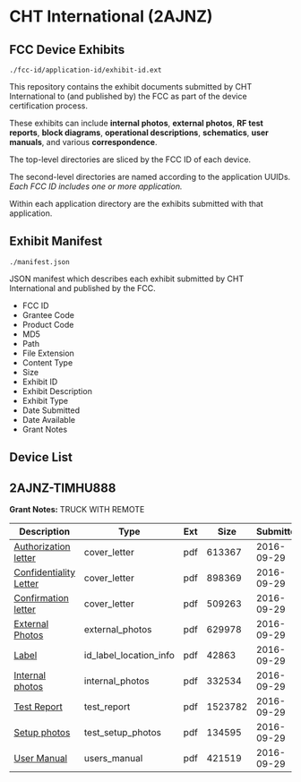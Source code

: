# CHT International (2AJNZ)
## FCC Device Exhibits

```
./fcc-id/application-id/exhibit-id.ext
```

This repository contains the exhibit documents submitted by CHT International to (and published by) the FCC as part of the device certification process.

These exhibits can include **internal photos**, **external photos**, **RF test reports**, **block diagrams**, **operational descriptions**, **schematics**, **user manuals**, and various **correspondence**.

The top-level directories are sliced by the FCC ID of each device.

The second-level directories are named according to the application UUIDs. *Each FCC ID includes one or more application.*

Within each application directory are the exhibits submitted with that application. 

## Exhibit Manifest

```
./manifest.json
```

JSON manifest which describes each exhibit submitted by CHT International and published by the FCC.

- FCC ID
- Grantee Code
- Product Code
- MD5
- Path
- File Extension
- Content Type
- Size
- Exhibit ID
- Exhibit Description
- Exhibit Type
- Date Submitted
- Date Available
- Grant Notes

## Device List
## 2AJNZ-TIMHU888
**Grant Notes:** TRUCK WITH REMOTE

| Description | Type | Ext | Size | Submitted | Available |
| ----------- | ---- | --- | ---- | --------- | --------- |
| [Authorization letter](2AJNZ-TIMHU888/666c70bc7b17ac368f29473b56aa3a97/3151733.pdf) | cover_letter | pdf | 613367 | 2016-09-29 | 2016-09-29 |
| [Confidentiality Letter](2AJNZ-TIMHU888/666c70bc7b17ac368f29473b56aa3a97/3151736.pdf) | cover_letter | pdf | 898369 | 2016-09-29 | 2016-09-29 |
| [Confirmation letter](2AJNZ-TIMHU888/666c70bc7b17ac368f29473b56aa3a97/3151740.pdf) | cover_letter | pdf | 509263 | 2016-09-29 | 2016-09-29 |
| [External Photos](2AJNZ-TIMHU888/666c70bc7b17ac368f29473b56aa3a97/3151737.pdf) | external_photos | pdf | 629978 | 2016-09-29 | 2016-09-29 |
| [Label](2AJNZ-TIMHU888/666c70bc7b17ac368f29473b56aa3a97/3151739.pdf) | id_label_location_info | pdf | 42863 | 2016-09-29 | 2016-09-29 |
| [Internal photos](2AJNZ-TIMHU888/666c70bc7b17ac368f29473b56aa3a97/3151738.pdf) | internal_photos | pdf | 332534 | 2016-09-29 | 2016-09-29 |
| [Test Report](2AJNZ-TIMHU888/666c70bc7b17ac368f29473b56aa3a97/3151743.pdf) | test_report | pdf | 1523782 | 2016-09-29 | 2016-09-29 |
| [Setup photos](2AJNZ-TIMHU888/666c70bc7b17ac368f29473b56aa3a97/3151742.pdf) | test_setup_photos | pdf | 134595 | 2016-09-29 | 2016-09-29 |
| [User Manual](2AJNZ-TIMHU888/666c70bc7b17ac368f29473b56aa3a97/3151744.pdf) | users_manual | pdf | 421519 | 2016-09-29 | 2016-09-29 |
